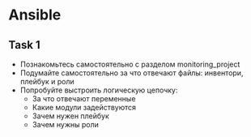 # Ansible

## Task 1

- Познакомьтесь самостоятельно с разделом monitoring_project
- Подумайте самостоятельно за что отвечают файлы: инвентори, плейбук и роли
- Попробуйте выстроить логическую цепочку:
  - За что отвечают переменные
  - Какие модули задействуются
  - Зачем нужен плейбук
  - Зачем нужны роли
